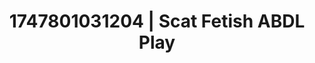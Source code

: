 ---
categories:
- Gangbang fantasy
- Softcore surrealism
- Queer kinks
- Curvy bodies
- Hands in hair
image: /assets/images/1747801031204.jpg
layout: post
seo:
  description: Featured content with artistic ABDL Play, Scat Fetish. HD images available.
  keywords: ABDL Play, Scat Fetish
  og_image: /assets/images/1747801031204.jpg
  schema_type: VisualArtwork
tags:
- ABDL Play
- Scat Fetish
- '#1747801031204'
title: 1747801031204 | Scat Fetish ABDL Play
---